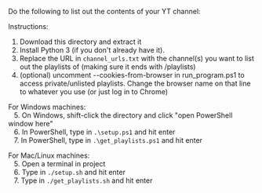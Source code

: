 Do the following to list out the contents of your YT channel:

Instructions:
1. Download this directory and extract it
2. Install Python 3 (if you don't already have it).
3. Replace the URL in `channel_urls.txt` with the channel(s) you want to list out the playlists of (making sure it ends with /playlists)
4. (optional) uncomment --cookies-from-browser in run_program.ps1 to access private/unlisted playlists. Change the browser name on that line to whatever you use (or just log in to Chrome)  

For Windows machines:  
&nbsp;&nbsp;&nbsp;5. On Windows, shift-click the directory and click "open PowerShell window here"  
&nbsp;&nbsp;&nbsp;6. In PowerShell, type in `.\setup.ps1` and hit enter  
&nbsp;&nbsp;&nbsp;7. In PowerShell, type in `.\get_playlists.ps1` and hit enter

For Mac/Linux machines:  
&nbsp;&nbsp;&nbsp;5. Open a terminal in project  
&nbsp;&nbsp;&nbsp;6. Type in `./setup.sh` and hit enter  
&nbsp;&nbsp;&nbsp;7. Type in `./get_playlists.sh` and hit enter  
